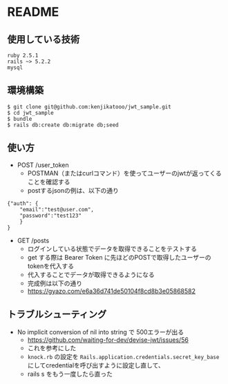 # README

## 使用している技術

```
ruby 2.5.1
rails ~> 5.2.2
mysql
```

## 環境構築

```
$ git clone git@github.com:kenjikatooo/jwt_sample.git
$ cd jwt_sample
$ bundle
$ rails db:create db:migrate db;seed
```

## 使い方

- POST /user_token 
  - POSTMAN（またはcurlコマンド）を使ってユーザーのjwtが返ってくることを確認する
  - postするjsonの例は、以下の通り
```
{"auth": {
	"email":"test@user.com",
	"password":"test123"
	}
}
```

- GET /posts
  - ログインしている状態でデータを取得できることをテストする
  - get する際は Bearer Token に先ほどのPOSTで取得したユーザーのtokenを代入する
  - 代入することでデータが取得できるようになる
  - 完成例は以下の通り
  - https://gyazo.com/e6a36d741de50104f8cd8b3e05868582
  

## トラブルシューティング

 - No implicit conversion of nil into string で 500エラーが出る
   - https://github.com/waiting-for-dev/devise-jwt/issues/56
   - これを参考にした
   - `knock.rb` の設定を `Rails.application.credentials.secret_key_base` にしてcredentialを呼び出すように設定し直して、
   - rails s をもう一度したら直った
